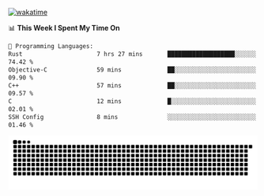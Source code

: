 [![wakatime](https://wakatime.com/badge/user/384f91c6-4eee-411f-8f3b-1b691f58a544.svg)](https://wakatime.com/@384f91c6-4eee-411f-8f3b-1b691f58a544)

<!--START_SECTION:waka-->
📊 **This Week I Spent My Time On** 

```text
💬 Programming Languages: 
Rust                     7 hrs 27 mins       ███████████████████░░░░░░   74.42 % 
Objective-C              59 mins             ██░░░░░░░░░░░░░░░░░░░░░░░   09.90 % 
C++                      57 mins             ██░░░░░░░░░░░░░░░░░░░░░░░   09.57 % 
C                        12 mins             █░░░░░░░░░░░░░░░░░░░░░░░░   02.01 % 
SSH Config               8 mins              ░░░░░░░░░░░░░░░░░░░░░░░░░   01.46 % 
```


<!--END_SECTION:waka-->

<picture>
  <source media="(prefers-color-scheme: dark)" srcset="https://raw.githubusercontent.com/fuwx295/fuwx295/output/github-contribution-grid-snake-dark.svg">
  <source media="(prefers-color-scheme: light)" srcset="https://raw.githubusercontent.com/fuwx295/fuwx295/output/github-contribution-grid-snake.svg">
  <img alt="github contribution grid snake animation" src="https://raw.githubusercontent.com/fuwx295/fuwx295/output/github-contribution-grid-snake.svg">
</picture>
